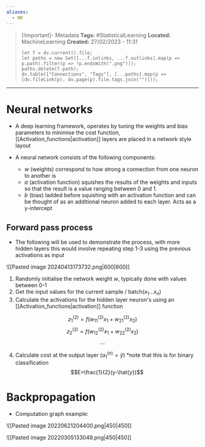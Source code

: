```yaml
---
aliases:
  - NN
---
```


> [!important]- Metadata
> **Tags:** #StatisticalLearning 
> **Located:** MachineLearning
> **Created:** 27/02/2023 - 11:31
> ```dataviewjs
> let f = dv.current().file;
> let paths = new Set([...f.inlinks, ...f.outlinks].map(p => p.path).filter(p => !p.endsWith(".png")));
> paths.delete(f.path);
> dv.table(["Connections", "Tags"], [...paths].map(p => [dv.fileLink(p), dv.page(p).file.tags.join("")]));
> ```

___
# Neural networks

- A deep learning framework, operates by tuning the weights and bias parameters to minimise the cost function, [[Activation_functions|activation]] layers are placed in a network style layout

- A neural network consists of the following components:
	- $w$ (weights) correspond to how strong a connection from one neuron to another is
	- $a$ (activation function) squishes the results of the weights and inputs so that the result is a value ranging between 0 and 1.
	- $b$ (bias) Iadded before squishing with an activation function and can be thought of as an additional neuron added to each layer. Acts as a y-intercept



## Forward pass process
- The following will be used to demonstrate the process, with more hidden layers this would involve repeating step 1-3 using the previous activations as input

![[Pasted image 20240413173732.png|600|600]]

1.  Randomly initialise the network weight $w$, typically done with values between 0-1
2. Get the input values for the current sample / batch($x_{1}\dots x_{n}$)
3. Calculate the activations for the hidden layer neuron's using an [[Activation_functions|activation]] function

$$z^{(2)}_1 = f(w^{(2)}_{11} x_1 + w^{(2)}_{21} x_2)$$
$$z^{(2)}_2 = f(w^{(2)}_{12} x_1 + w^{(2)}_{22} x_2)$$
$$\dots$$

4. Calculate cost at the output layer ($a^{(n)}_{1}=\hat{y}$) \*note that this is for binary classification
$$E=\frac{1}{2}(y-\hat{y})$$
# Backpropagation
- Computation graph example:

![[Pasted image 20220621204400.png|450|450]]

![[Pasted image 20220305133049.png|450|450]]
